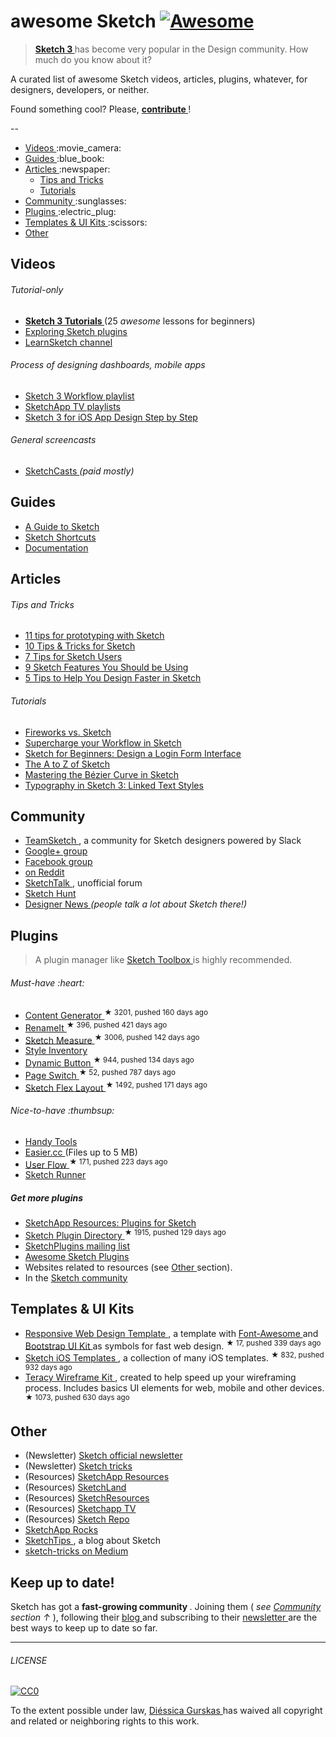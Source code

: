 <h1>
 awesome Sketch
 <a href="https://github.com/sindresorhus/awesome">
  <img alt="Awesome" src="https://cdn.rawgit.com/sindresorhus/awesome/d7305f38d29fed78fa85652e3a63e154dd8e8829/media/badge.svg"/>
 </a>
</h1>
<blockquote>
 <p>
  <a href="http://bohemiancoding.com/sketch/">
   <strong>
    Sketch 3
   </strong>
  </a>
  has become very popular in the Design community. How much do you know about it?
 </p>
</blockquote>
<p>
 A curated list of awesome Sketch videos, articles, plugins, whatever, for designers, developers, or neither.
</p>
<p>
 Found something cool? Please,
 <strong>
  <a href="contributing.md">
   contribute
  </a>
 </strong>
 !
</p>
<p>
 --
</p>
<ul>
 <li>
  <a href="#videos">
   Videos
  </a>
  :movie_camera:
 </li>
 <li>
  <a href="#guides">
   Guides
  </a>
  :blue_book:
 </li>
 <li>
  <a href="#articles">
   Articles
  </a>
  :newspaper:
  <ul>
   <li>
    <a href="#tips-and-tricks">
     Tips and Tricks
    </a>
   </li>
   <li>
    <a href="#tutorials">
     Tutorials
    </a>
   </li>
  </ul>
 </li>
 <li>
  <a href="#community">
   Community
  </a>
  :sunglasses:
 </li>
 <li>
  <a href="#plugins">
   Plugins
  </a>
  :electric_plug:
 </li>
 <li>
  <a href="#templates--ui-kits">
   Templates & UI Kits
  </a>
  :scissors:
 </li>
 <li>
  <a href="#other">
   Other
  </a>
 </li>
</ul>
<h2>
 Videos
</h2>
<h6>
 Tutorial-only
</h6>
<ul>
 <li>
  <strong>
   <a href="https://www.youtube.com/playlist?list=PLLnpHn493BHE6UIsdKYlS5zu-ZYvx22CS">
    Sketch 3 Tutorials
   </a>
  </strong>
  (25
  <em>
   awesome
  </em>
  lessons for beginners)
 </li>
 <li>
  <a href="https://www.youtube.com/playlist?list=PLLnpHn493BHHUZe9bihv37Z6CyXBTyb-9">
   Exploring Sketch plugins
  </a>
 </li>
 <li>
  <a href="https://www.youtube.com/user/learnsketch/videos">
   LearnSketch channel
  </a>
 </li>
</ul>
<h6>
 Process of designing dashboards, mobile apps
</h6>
<ul>
 <li>
  <a href="https://www.youtube.com/playlist?list=PLdOb4Jg-Lxg-g4NyfQZkgkfwXJpMFwo5E">
   Sketch 3 Workflow playlist
  </a>
 </li>
 <li>
  <a href="https://www.youtube.com/channel/UCSdp5logiFTM3SyLJrHabOQ/playlists">
   SketchApp TV playlists
  </a>
 </li>
 <li>
  <a href="https://www.youtube.com/watch?v=6SyFaRNVuUA">
   Sketch 3 for iOS App Design Step by Step
  </a>
 </li>
</ul>
<h6>
 General screencasts
</h6>
<ul>
 <li>
  <a href="http://www.sketchcasts.net/">
   SketchCasts
  </a>
  <em>
   (paid mostly)
  </em>
 </li>
</ul>
<h2>
 Guides
</h2>
<ul>
 <li>
  <a href="https://readymag.com/u91593485/guidetosketch/">
   A Guide to Sketch
  </a>
 </li>
 <li>
  <a href="http://sketchshortcuts.com/">
   Sketch Shortcuts
  </a>
 </li>
 <li>
  <a href="http://www.bohemiancoding.com/sketch/support/documentation/">
   Documentation
  </a>
 </li>
</ul>
<h2>
 Articles
</h2>
<h6>
 Tips and Tricks
</h6>
<ul>
 <li>
  <a href="http://blog.invisionapp.com/11-tips-for-prototyping-with-sketch/">
   11 tips for prototyping with Sketch
  </a>
 </li>
 <li>
  <a href="http://saloon.io/10-tips-tricks-for-sketch/">
   10 Tips & Tricks for Sketch
  </a>
 </li>
 <li>
  <a href="https://medium.com/design-idea/7-tips-for-sketch-users-e09c27c7ce08">
   7 Tips for Sketch Users
  </a>
 </li>
 <li>
  <a href="http://webdesign.tutsplus.com/tutorials/9-sketch-features-you-should-be-using--webdesign-18016">
   9 Sketch Features You Should be Using
  </a>
 </li>
 <li>
  <a href="https://medium.com/product-labs/5-tips-to-help-you-design-faster-in-sketch-a9db54d10a72">
   5 Tips to Help You Design Faster in Sketch
  </a>
 </li>
</ul>
<h6>
 Tutorials
</h6>
<ul>
 <li>
  <a href="http://unitid.nl/english/spot-the-difference-fireworks-and-sketch-3">
   Fireworks vs. Sketch
  </a>
 </li>
 <li>
  <a href="https://medium.com/@bazdeas/supercharge-your-workflow-in-sketch-ebc9e5274845">
   Supercharge your Workflow in Sketch
  </a>
 </li>
 <li>
  <a href="http://webdesign.tutsplus.com/tutorials/sketch-for-beginners-design-a-login-form-interface--cms-21534">
   Sketch for Beginners: Design a Login Form Interface
  </a>
 </li>
 <li>
  <a href="http://webdesign.tutsplus.com/articles/the-a-to-z-of-sketch--cms-22030">
   The A to Z of Sketch
  </a>
 </li>
 <li>
  <a href="https://medium.com/sketch-app/mastering-the-bezier-curve-in-sketch-4da8fdf0dbbb">
   Mastering the Bézier Curve in Sketch
  </a>
 </li>
 <li>
  <a href="https://medium.com/@ericajaclyn/typography-in-sketch-3-linked-text-styles-9946a32af688">
   Typography in Sketch 3: Linked Text Styles
  </a>
 </li>
</ul>
<h2>
 Community
</h2>
<ul>
 <li>
  <a href="http://teamsketch.io/">
   TeamSketch
  </a>
  , a community for Sketch designers powered by Slack
 </li>
 <li>
  <a href="https://plus.google.com/communities/105292892811319179094">
   Google+ group
  </a>
 </li>
 <li>
  <a href="https://www.facebook.com/groups/sketchformac/">
   Facebook group
  </a>
 </li>
 <li>
  <a href="http://www.reddit.com/r/sketchapp">
   on Reddit
  </a>
 </li>
 <li>
  <a href="http://sketchtalk.io/">
   SketchTalk
  </a>
  , unofficial forum
 </li>
 <li>
  <a href="http://sketchhunt.com/">
   Sketch Hunt
  </a>
 </li>
 <li>
  <a href="https://www.designernews.co/">
   Designer News
  </a>
  <em>
   (people talk a lot about Sketch there!)
  </em>
 </li>
</ul>
<h2>
 Plugins
</h2>
<blockquote>
 <p>
  A plugin manager like
  <a href="http://sketchtoolbox.com/">
   Sketch Toolbox
  </a>
  is highly recommended.
 </p>
</blockquote>
<h6>
 Must-have :heart:
</h6>
<ul>
 <li>
  <a href="https://github.com/timuric/Content-generator-sketch-plugin">
   Content Generator
  </a>
  <sup>
   &#9733 3201, pushed 160 days ago
  </sup>
 </li>
 <li>
  <a href="https://github.com/rodi01/RenameIt">
   RenameIt
  </a>
  <sup>
   &#9733 396, pushed 421 days ago
  </sup>
 </li>
 <li>
  <a href="https://github.com/utom/sketch-measure">
   Sketch Measure
  </a>
  <sup>
   &#9733 3006, pushed 142 days ago
  </sup>
 </li>
 <li>
  <a href="https://github.com/getflourish/Sketch-Style-Inventory/">
   Style Inventory
  </a>
 </li>
 <li>
  <a href="https://github.com/ddwht/sketch-dynamic-button">
   Dynamic Button
  </a>
  <sup>
   &#9733 944, pushed 134 days ago
  </sup>
 </li>
 <li>
  <a href="https://github.com/mauehara/sketch-page-switch">
   Page Switch
  </a>
  <sup>
   &#9733 52, pushed 787 days ago
  </sup>
 </li>
 <li>
  <a href="https://github.com/hrescak/Sketch-Flex-Layout">
   Sketch Flex Layout
  </a>
  <sup>
   &#9733 1492, pushed 171 days ago
  </sup>
 </li>
</ul>
<h6>
 Nice-to-have :thumbsup:
</h6>
<ul>
 <li>
  <a href="https://github.com/webpatch/Handy-Tools/">
   Handy Tools
  </a>
 </li>
 <li>
  <a href="http://easier.cc/">
   Easier.cc
  </a>
  (Files up to 5 MB)
 </li>
 <li>
  <a href="https://github.com/abynim/UserFlows">
   User Flow
  </a>
  <sup>
   &#9733 171, pushed 223 days ago
  </sup>
 </li>
 <li>
  <a href="http://sketchrunner.com">
   Sketch Runner
  </a>
 </li>
</ul>
<h5>
 Get more plugins
</h5>
<ul>
 <li>
  <a href="http://www.sketchappsources.com/plugins.html">
   SketchApp Resources: Plugins for Sketch
  </a>
 </li>
 <li>
  <a href="https://github.com/sketchplugins/plugin-directory">
   Sketch Plugin Directory
  </a>
  <sup>
   &#9733 1915, pushed 129 days ago
  </sup>
 </li>
 <li>
  <a href="http://sketchplugins.com/">
   SketchPlugins mailing list
  </a>
 </li>
 <li>
  <a href="http://awesome-sket.ch/">
   Awesome Sketch Plugins
  </a>
 </li>
 <li>
  Websites related to resources (see
  <a href="#other">
   Other
  </a>
  section).
 </li>
 <li>
  In the
  <a href="#community">
   Sketch community
  </a>
 </li>
</ul>
<h2>
 Templates & UI Kits
</h2>
<ul>
 <li>
  <a href="https://github.com/luandro/sketch-responsive-design-template">
   Responsive Web Design Template
  </a>
  , a template with
  <a href="https://fortawesome.github.io/Font-Awesome/">
   Font-Awesome
  </a>
  and
  <a href="http://bootstrapuikit.com/">
   Bootstrap UI Kit
  </a>
  as symbols for fast web design.
  <sup>
   &#9733 17, pushed 339 days ago
  </sup>
 </li>
 <li>
  <a href="https://github.com/nvk/sketch-ios">
   Sketch iOS Templates
  </a>
  , a collection of many iOS templates.
  <sup>
   &#9733 832, pushed 932 days ago
  </sup>
 </li>
 <li>
  <a href="https://github.com/teracyhq/wireframe">
   Teracy Wireframe Kit
  </a>
  , created to help speed up your wireframing process. Includes basics UI elements for web, mobile and other devices.
  <sup>
   &#9733 1073, pushed 630 days ago
  </sup>
 </li>
</ul>
<h2>
 Other
</h2>
<ul>
 <li>
  (Newsletter)
  <a href="https://bohemian.curated.co/">
   Sketch official newsletter
  </a>
 </li>
 <li>
  (Newsletter)
  <a href="http://sketchtricks.com/">
   Sketch tricks
  </a>
 </li>
 <li>
  (Resources)
  <a href="http://www.sketchappsources.com/">
   SketchApp Resources
  </a>
 </li>
 <li>
  (Resources)
  <a href="http://sketch.land">
   SketchLand
  </a>
 </li>
 <li>
  (Resources)
  <a href="http://sketchresources.com/">
   SketchResources
  </a>
 </li>
 <li>
  (Resources)
  <a href="http://sketchapp.tv/">
   Sketchapp TV
  </a>
 </li>
 <li>
  (Resources)
  <a href="http://sketchrepo.com/">
   Sketch Repo
  </a>
 </li>
 <li>
  <a href="http://sketchapp.rocks/">
   SketchApp Rocks
  </a>
 </li>
 <li>
  <a href="http://www.sketchtips.info/">
   SketchTips
  </a>
  , a blog about Sketch
 </li>
 <li>
  <a href="https://medium.com/sketch-tricks">
   sketch-tricks on Medium
  </a>
 </li>
</ul>
<h2>
 Keep up to date!
</h2>
<p>
 Sketch has got a
 <strong>
  fast-growing community
 </strong>
 . Joining them (
 <em>
  see
  <a href="#community">
   Community
  </a>
  section ↑
 </em>
 ), following their
 <a href="http://bohemiancoding.tumblr.com/">
  blog
 </a>
 and subscribing to their
 <a href="https://bohemian.curated.co/">
  newsletter
 </a>
 are the best ways to keep up to date so far.
</p>
<hr/>
<h6>
 LICENSE
</h6>
<p>
 <a href="http://creativecommons.org/publicdomain/zero/1.0/">
  <img alt="CC0" src="http://mirrors.creativecommons.org/presskit/buttons/88x31/svg/cc-zero.svg"/>
 </a>
</p>
<p>
 To the extent possible under law,
 <a href="http://diessi.ca">
  Diéssica Gurskas
 </a>
 has waived all copyright and related or neighboring rights to this work.
</p>
